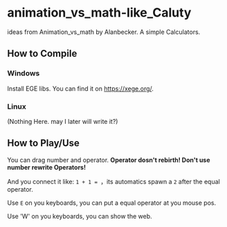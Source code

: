 # animation_vs_math-like_Caluty
ideas from Animation_vs_math by Alanbecker. A simple Calculators.

## How to Compile

### Windows

Install EGE libs. You can find it on https://xege.org/.

### Linux

(Nothing Here. may I later will write it?)

## How to Play/Use

You can drag number and operator. **Operator dosn't rebirth! Don't use number rewrite Operators!**

And you connect it like: `1 + 1 = `，its automatics spawn a `2` after the equal operator.

Use `E` on you keyboards, you can put a equal operator at you mouse pos.

Use 'W' on you keyboards, you can show the web.
